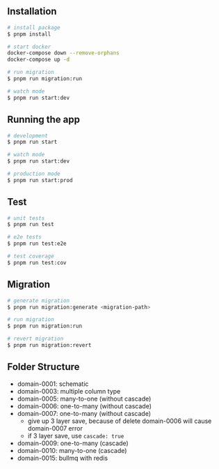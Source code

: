 ## Installation

```bash
# install package
$ pnpm install

# start docker
docker-compose down --remove-orphans
docker-compose up -d

# run migration
$ pnpm run migration:run

# watch mode
$ pnpm run start:dev
```

## Running the app

```bash
# development
$ pnpm run start

# watch mode
$ pnpm run start:dev

# production mode
$ pnpm run start:prod
```

## Test

```bash
# unit tests
$ pnpm run test

# e2e tests
$ pnpm run test:e2e

# test coverage
$ pnpm run test:cov
```

## Migration

```bash
# generate migration
$ pnpm run migration:generate <migration-path>

# run migration
$ pnpm run migration:run

# revert migration
$ pnpm run migration:revert
```

## Folder Structure

- domain-0001: schematic
- domain-0003: multiple column type
- domain-0005: many-to-one (without cascade)
- domain-0006: one-to-many (without cascade)
- domain-0007: one-to-many (without cascade)
  - give up 3 layer save, because of delete domain-0006 will cause domain-0007 error
  - if 3 layer save, use `cascade: true`
- domain-0009: one-to-many (cascade)
- domain-0010: many-to-one (cascade)
- domain-0015: bullmq with redis
